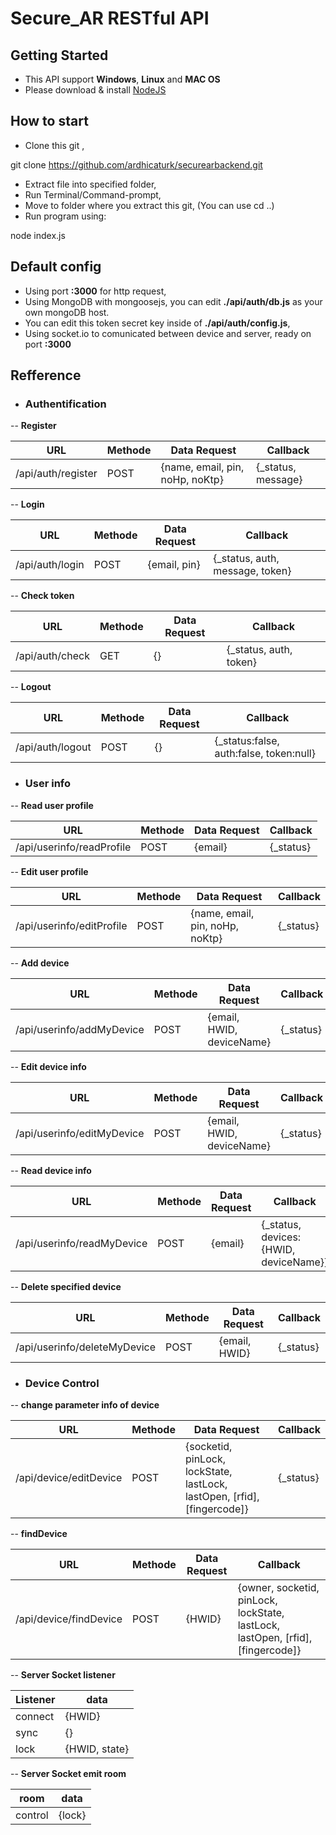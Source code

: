 # Secure_AR RESTful API

## Getting Started

- This API support **Windows**, **Linux** and **MAC OS**
- Please download & install [NodeJS](https://nodejs.org/en/download/)

## How to start

- Clone this git ,
>>>
git clone https://github.com/ardhicaturk/securearbackend.git
>>>
- Extract file into specified folder,
- Run Terminal/Command-prompt,
- Move to folder where you extract this git, (You can use cd ..)
- Run program using:
>>>
node index.js
>>>

## Default config

- Using port **:3000** for http request,
- Using MongoDB with mongoosejs, you can edit **./api/auth/db.js** as your own mongoDB host.
- You can edit this token secret key inside of **./api/auth/config.js**,
- Using socket.io to comunicated between device and server, ready on port **:3000**

## Refference

- ### Authentification

-- **Register**

| URL | Methode | Data Request | Callback |
| --- | --- | --- | --- |
| /api/auth/register | POST | {name, email, pin, noHp, noKtp} | {_status, message} |

-- **Login**

| URL | Methode | Data Request | Callback |
| ------ | ------ | ------ | ------ |
| /api/auth/login | POST | {email, pin} | {_status, auth, message, token} |

-- **Check token**

| URL | Methode | Data Request | Callback |
| ------ | ------ | ------ | ------ |
| /api/auth/check | GET | {} | {_status, auth, token} |

-- **Logout**

| URL | Methode | Data Request | Callback |
| ------ | ------ | ------ | ------ |
| /api/auth/logout | POST | {} | {_status:false, auth:false, token:null} |

- ### User info
-- **Read user profile**

| URL | Methode | Data Request | Callback |
| ------ | ------ | ------ | ------ |
| /api/userinfo/readProfile | POST | {email} | {_status} |

-- **Edit user profile**

| URL | Methode | Data Request | Callback |
| ------ | ------ | ------ | ------ |
| /api/userinfo/editProfile | POST | {name, email, pin, noHp, noKtp} | {_status} |

-- **Add device**

| URL | Methode | Data Request | Callback |
| ------ | ------ | ------ | ------ |
| /api/userinfo/addMyDevice | POST | {email, HWID, deviceName} | {_status} |

-- **Edit device info**

| URL | Methode | Data Request | Callback |
| ------ | ------ | ------ | ------ |
| /api/userinfo/editMyDevice | POST | {email, HWID, deviceName} | {_status} |

-- **Read device info**

| URL | Methode | Data Request | Callback |
| ------ | ------ | ------ | ------ |
| /api/userinfo/readMyDevice | POST | {email} | {_status, devices:{HWID, deviceName}} |

-- **Delete specified device**

| URL | Methode | Data Request | Callback |
| ------ | ------ | ------ | ------ |
| /api/userinfo/deleteMyDevice | POST | {email, HWID} | {_status} |

- ### Device Control
-- **change parameter info of device**

| URL | Methode | Data Request | Callback |
| ------ | ------ | ------ | ------ |
| /api/device/editDevice | POST | {socketid, pinLock, lockState, lastLock, lastOpen, [rfid], [fingercode]} | {_status} |

-- **findDevice**

| URL | Methode | Data Request | Callback |
| ------ | ------ | ------ | ------ |
| /api/device/findDevice | POST | {HWID} | {owner, socketid, pinLock, lockState, lastLock, lastOpen, [rfid], [fingercode]} |

-- **Server Socket listener**

| Listener | data |
| --- | --- |
| connect | {HWID} |
| sync | {} |
| lock | {HWID, state} |

-- **Server Socket emit room**

| room | data |
| --- | --- |
| control | {lock} |
